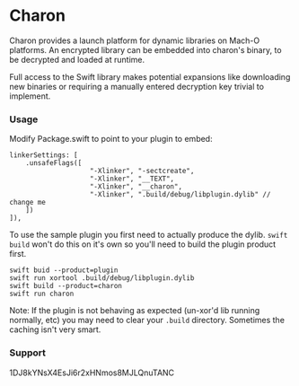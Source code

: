 # Charon

Charon provides a launch platform for dynamic libraries on Mach-O platforms. An 
encrypted library can be embedded into charon's binary, to be decrypted and 
loaded at runtime. 

Full access to the Swift library makes potential expansions like downloading new
binaries or requiring a manually entered decryption key trivial to implement. 


### Usage

Modify Package.swift to point to your plugin to embed:

```
linkerSettings: [
    .unsafeFlags([
                    "-Xlinker", "-sectcreate",
                    "-Xlinker", "__TEXT",
                    "-Xlinker", "__charon",
                    "-Xlinker", ".build/debug/libplugin.dylib" // change me
    ])
]),
```

To use the sample plugin you first need to actually produce the dylib. `swift build` 
won't do this on it's own so you'll need to build the plugin product first.

```
swift buid --product=plugin
swift run xortool .build/debug/libplugin.dylib
swift build --product=charon
swift run charon
```

Note: If the plugin is not behaving as expected (un-xor'd lib running normally, 
etc) you may need to clear your `.build` directory. Sometimes the caching isn't 
very smart.  


### Support

1DJ8kYNsX4EsJi6r2xHNmos8MJLQnuTANC


